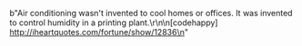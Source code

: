 b"Air conditioning wasn't invented to cool homes or offices. It was invented to control humidity in a printing plant.\r\n\n[codehappy] http://iheartquotes.com/fortune/show/12836\n"
